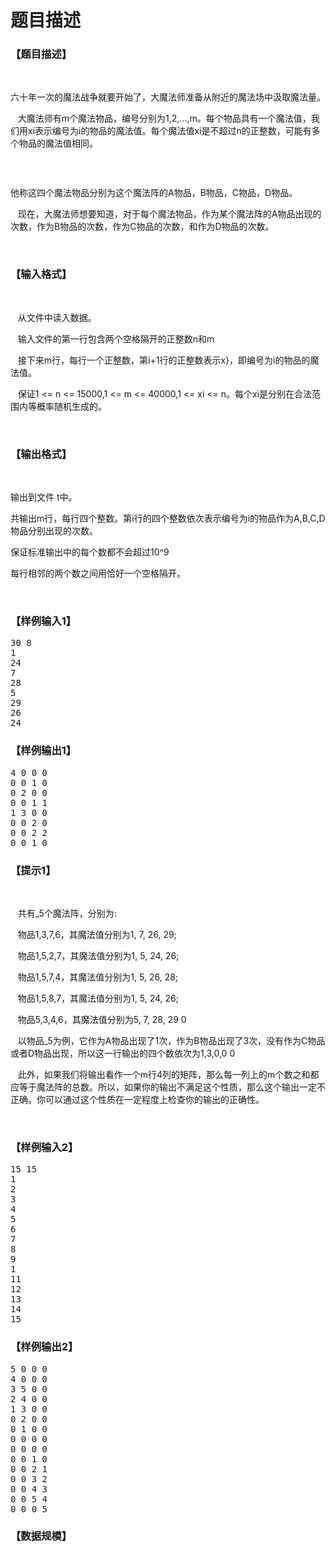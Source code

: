 # 题目描述


<h3>
【题目描述】
</h3>
<p>
<br/>
</p>
<p>
六十年一次的魔法战争就要开始了，大魔法师准备从附近的魔法场中汲取魔法量。
</p>
<p>
   大魔法师有m个魔法物品，编号分别为1,2,...,m。每个物品具有一个魔法值，我们用xi表示编号为i的物品的魔法值。每个魔法值xi是不超过n的正整数，可能有多个物品的魔法值相同。
</p>
<p>
<br/>
</p>
<p>
<img alt="" src="/upload/image/20161124/20161124063821_48483.jpg"/> 
</p>
<p>
他称这四个魔法物品分别为这个魔法阵的A物品，B物品，C物品，D物品。
</p>
<p>
   现在，大魔法师想要知道，对于每个魔法物品，作为某个魔法阵的A物品出现的次数，作为B物品的次数，作为C物品的次数，和作为D物品的次数。
</p>
<p>
<br/>
</p>
<h3>
【输入格式】
</h3>
<p>
<br/>
</p>
<p>
   从文件中读入数据。
</p>
<p>
   输入文件的第一行包含两个空格隔开的正整数n和m
</p>
<p>
   接下来m行，每行一个正整数，第i+1行的正整数表示x}，即编号为i的物品的魔法值。
</p>
<p>
   保证1 &lt;= n &lt;= 15000,1 &lt;= m &lt;= 40000,1 &lt;= xi &lt;= n。每个xi是分别在合法范围内等概率随机生成的。
</p>
<p>
<br/>
</p>
<h3>
【输出格式】
</h3>
<p>
<br/>
</p>
<p>
输出到文件 t中。
</p>
<p>
共输出m行，每行四个整数。第i行的四个整数依次表示编号为i的物品作为A,B,C,D物品分别出现的次数。
</p>
<p>
保证标准输出中的每个数都不会超过10^9
</p>
<p>
每行相邻的两个数之间用恰好一个空格隔开。
</p>
<p>
<br/>
</p>
<h3>
【样例输入1】
</h3>
<pre>30 8
1
24
7
28
5
29
26
24</pre>
<h3>
【样例输出1】
</h3>
<pre>4 0 0 0
0 0 1 0
0 2 0 0
0 0 1 1
1 3 0 0
0 0 2 0
0 0 2 2
0 0 1 0</pre>
<h3>
【提示1】
</h3>
<p>
<br/>
</p>
<p>
   共有_5个魔法阵，分别为:
</p>
<p>
   物品1,3,7,6，其魔法值分别为1, 7, 26, 29;
</p>
<p>
   物品1,5,2,7，其魔法值分别为1, 5, 24, 26;
</p>
<p>
   物品1,5,7,4，其魔法值分别为1, 5, 26, 28;
</p>
<p>
   物品1,5,8,7，其魔法值分别为1, 5, 24, 26;
</p>
<p>
   物品5,3,4,6，其魔法值分别为5, 7, 28, 29 0
</p>
<p>
   以物品_5为例，它作为A物品出现了1次，作为B物品出现了3次，没有作为C物品或者D物品出现，所以这一行输出的四个数依次为1,3,0,0 0
</p>
<p>
   此外，如果我们将输出看作一个m行4列的矩阵，那么每一列上的m个数之和都应等于魔法阵的总数。所以，如果你的输出不满足这个性质，那么这个输出一定不正确。你可以通过这个性质在一定程度上检查你的输出的正确性。
</p>
<p>
<br/>
</p>
<h3>
【样例输入2】
</h3>
<pre>15 15
1
2
3
4
5
6
7
8
9
1 
11
12
13
14
15</pre>
<h3>
【样例输出2】
</h3>
<pre>5 0 0 0
4 0 0 0
3 5 0 0
2 4 0 0
1 3 0 0
0 2 0 0
0 1 0 0
0 0 0 0
0 0 0 0
0 0 1 0
0 0 2 1
0 0 3 2
0 0 4 3
0 0 5 4
0 0 0 5
</pre>
<h3>
【数据规模】
</h3>
<p>
 <img alt="" src="/upload/image/20161124/20161124064900_24175.jpg"/> 
</p>
